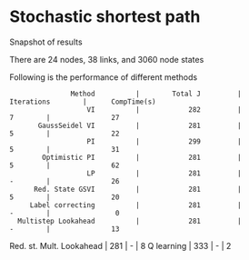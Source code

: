 # Stochastic shortest path
Snapshot of results

There are 24 nodes, 38 links, and 3060 node states

Following is the performance of different methods

                   Method          |        Total J         |      Iterations        |      CompTime(s)
                       VI          |            282         |               7        |               27
           GaussSeidel VI          |            281         |               5        |               22
                       PI          |            299         |               5        |               31
            Optimistic PI          |            281         |               5        |               62
                       LP          |            281         |               -        |               26
          Red. State GSVI          |            281         |               5        |               20
         Label correcting          |            281         |               -        |                0
      Multistep Lookahead          |            281         |               -        |               13
Red. st. Mult. Lookahead           |            281         |               -        |                8
               Q learning          |            333         |               -        |                2

